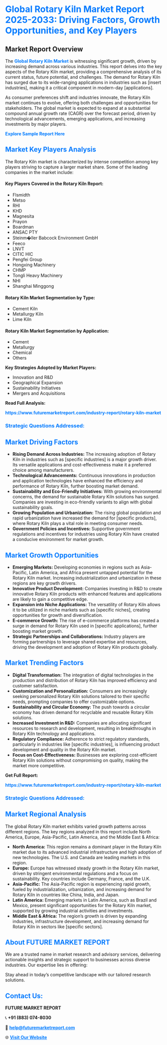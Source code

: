 <h1 style="color: #007BFF;">Global Rotary Kiln Market Report 2025-2033: Driving Factors, Growth Opportunities, and Key Players</h1>

<section id="overview">
<h2>Market Report Overview</h2>
<p>The <a href="https://www.futuremarketreport.com/industry-report/rotary-kiln-market" style="color: #007BFF; text-decoration: none;"><strong>Global Rotary Kiln Market</strong></a> is witnessing significant growth, driven by increasing demand across various industries. This report delves into the key aspects of the Rotary Kiln market, providing a comprehensive analysis of its current status, future potential, and challenges. The demand for Rotary Kiln has surged due to its wide-ranging applications in industries such as [insert industries], making it a critical component in modern-day [applications].</p>
<p>As consumer preferences shift and industries innovate, the Rotary Kiln market continues to evolve, offering both challenges and opportunities for stakeholders. The global market is expected to expand at a substantial compound annual growth rate (CAGR) over the forecast period, driven by technological advancements, emerging applications, and increasing investments by major players.</p>
</section>

<section id="overview">
<p><a href="https://www.futuremarketreport.com/request-sample/reportId=88581" style="color: #007BFF; text-decoration: none;"><strong>Explore Sample Report Here</strong></a></p>
</section>

<section id="key-players">
<h2 style="color: #007BFF;">Market Key Players Analysis</h2>
<p>The Rotary Kiln market is characterized by intense competition among key players striving to capture a larger market share. Some of the leading companies in the market include:</p>
<h4>Key Players Covered in the Rotary Kiln Report:</h4>
<ul><li>Flsmidth</li><li>Metso</li><li>RHI</li><li>KHD</li><li>Magnesita</li><li>Prayon</li><li>Boardman</li><li>ANSAC PTY</li><li>Steinm�ller Babcock Environment GmbH</li><li>Feeco</li><li>LNVT</li><li>CITIC HIC</li><li>Pengfei Group</li><li>Hongxing Machinery</li><li>CHMP</li><li>Tongli Heavy Machinery</li><li>NHI</li><li>Shanghai Minggong</li></ul>
<h4>Rotary Kiln Market Segmentation by Type:</h4>
<ul><li>Cement Kiln</li><li>Metallurgy Kiln</li><li>Lime Kiln</li></ul>

<h4>Rotary Kiln Market Segmentation by Application:</h4>
<ul><li>Cement</li><li>Metallurgy</li><li>Chemical</li><li>Others</li></ul>
<p><strong>Key Strategies Adopted by Market Players:</strong></p>
<ul>
<li>Innovation and R&D</li>
<li>Geographical Expansion</li>
<li>Sustainability Initiatives</li>
<li>Mergers and Acquisitions</li>
</ul>
</section>

<section>
<p><strong>Read Full Analysis: </strong></p><a href="https://www.futuremarketreport.com/industry-report/rotary-kiln-market" style="color: #007BFF; text-decoration: none;"><strong>https://www.futuremarketreport.com/industry-report/rotary-kiln-market</strong></a>
<h3 style="color: #007BFF;">Strategic Questions Addressed:</h3>
</section>

<section id="driving-factors">
<h2 style="color: #007BFF;">Market Driving Factors</h2>
<ul>
<li><strong>Rising Demand Across Industries:</strong> The increasing adoption of Rotary Kiln in industries such as [specific industries] is a major growth driver. Its versatile applications and cost-effectiveness make it a preferred choice among manufacturers.</li>
<li><strong>Technological Advancements:</strong> Continuous innovations in production and application technologies have enhanced the efficiency and performance of Rotary Kiln, further boosting market demand.</li>
<li><strong>Sustainability and Eco-Friendly Initiatives:</strong> With growing environmental concerns, the demand for sustainable Rotary Kiln solutions has surged. Companies are investing in eco-friendly variants to align with global sustainability goals.</li>
<li><strong>Growing Population and Urbanization:</strong> The rising global population and rapid urbanization have increased the demand for [specific products], where Rotary Kiln plays a vital role in meeting consumer needs.</li>
<li><strong>Government Policies and Incentives:</strong> Supportive government regulations and incentives for industries using Rotary Kiln have created a conducive environment for market growth.</li>
</ul>
</section>

<section id="growth-opportunities">
<h2 style="color: #007BFF;">Market Growth Opportunities</h2>
<ul>
<li><strong>Emerging Markets:</strong> Developing economies in regions such as Asia-Pacific, Latin America, and Africa present untapped potential for the Rotary Kiln market. Increasing industrialization and urbanization in these regions are key growth drivers.</li>
<li><strong>Innovative Product Development:</strong> Companies investing in R&D to create innovative Rotary Kiln products with enhanced features and applications are likely to gain a competitive edge.</li>
<li><strong>Expansion into Niche Applications:</strong> The versatility of Rotary Kiln allows it to be utilized in niche markets such as [specific niches], creating opportunities for growth and diversification.</li>
<li><strong>E-commerce Growth:</strong> The rise of e-commerce platforms has created a surge in demand for Rotary Kiln used in [specific applications], further boosting market growth.</li>
<li><strong>Strategic Partnerships and Collaborations:</strong> Industry players are forming partnerships to leverage shared expertise and resources, driving the development and adoption of Rotary Kiln products globally.</li>
</ul>
</section>

<section id="trending-factors">
<h2 style="color: #007BFF;">Market Trending Factors</h2>
<ul>
<li><strong>Digital Transformation:</strong> The integration of digital technologies in the production and distribution of Rotary Kiln has improved efficiency and customer satisfaction.</li>
<li><strong>Customization and Personalization:</strong> Consumers are increasingly seeking personalized Rotary Kiln solutions tailored to their specific needs, prompting companies to offer customizable options.</li>
<li><strong>Sustainability and Circular Economy:</strong> The push towards a circular economy has driven demand for recyclable and reusable Rotary Kiln solutions.</li>
<li><strong>Increased Investment in R&D:</strong> Companies are allocating significant resources to research and development, resulting in breakthroughs in Rotary Kiln technology and applications.</li>
<li><strong>Regulatory Compliance:</strong> Adherence to strict regulatory standards, particularly in industries like [specific industries], is influencing product development and quality in the Rotary Kiln market.</li>
<li><strong>Focus on Cost-Effectiveness:</strong> Businesses are exploring cost-efficient Rotary Kiln solutions without compromising on quality, making the market more competitive.</li>
</ul>
</section>

<section>
<p><strong>Get Full Report: </strong></p><a href="https://www.futuremarketreport.com/industry-report/rotary-kiln-market" style="color: #007BFF; text-decoration: none;"><strong>https://www.futuremarketreport.com/industry-report/rotary-kiln-market</strong></a>
<h3 style="color: #007BFF;">Strategic Questions Addressed:</h3>
</section>


<section id="regional-analysis">
<h2 style="color: #007BFF;">Market Regional Analysis</h2>
<p>The global Rotary Kiln market exhibits varied growth patterns across different regions. The key regions analyzed in this report include North America, Europe, Asia-Pacific, Latin America, and the Middle East & Africa:</p>
<ul>
<li><strong>North America:</strong> This region remains a dominant player in the Rotary Kiln market due to its advanced industrial infrastructure and high adoption of new technologies. The U.S. and Canada are leading markets in this region.</li>
<li><strong>Europe:</strong> Europe has witnessed steady growth in the Rotary Kiln market, driven by stringent environmental regulations and a focus on sustainability. Key countries include Germany, France, and the U.K.</li>
<li><strong>Asia-Pacific:</strong> The Asia-Pacific region is experiencing rapid growth, fueled by industrialization, urbanization, and increasing demand for Rotary Kiln in countries like China, India, and Japan.</li>
<li><strong>Latin America:</strong> Emerging markets in Latin America, such as Brazil and Mexico, present significant opportunities for the Rotary Kiln market, supported by growing industrial activities and investments.</li>
<li><strong>Middle East & Africa:</strong> The region’s growth is driven by expanding industries, infrastructure development, and increasing demand for Rotary Kiln in sectors like [specific sectors].</li>
</ul>
</section>

<footer>
<h2 style="color: #007BFF;">About FUTURE MARKET REPORT</h2>
<p>We are a trusted name in market research and advisory services, delivering actionable insights and strategic support to businesses across diverse industries. Our expertise lies in offering:</p>

<p>Stay ahead in today’s competitive landscape with our tailored research solutions.</p>

<h2 style="color: #007BFF;">Contact Us:</h2>
<p><strong>FUTURE MARKET REPORT</strong></p>
<p>📞 <strong>+91 (883) 074-8030</strong></p>
<p>📧 <strong><a href="mailto:help@futuremarketreport.com" style="color: #007BFF;">help@futuremarketreport.com</a></strong></p>
<p>🌐 <strong><a href="https://www.futuremarketreport.com/" style="color: #007BFF;">Visit Our Website</a></strong></p>
</footer>